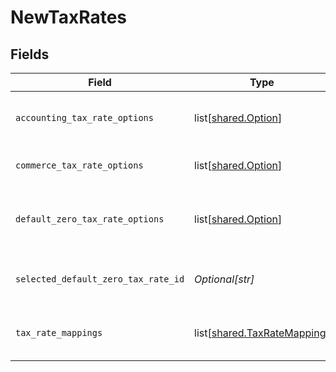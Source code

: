 # NewTaxRates


## Fields

| Field                                                                    | Type                                                                     | Required                                                                 | Description                                                              |
| ------------------------------------------------------------------------ | ------------------------------------------------------------------------ | ------------------------------------------------------------------------ | ------------------------------------------------------------------------ |
| `accounting_tax_rate_options`                                            | list[[shared.Option](undefined/models/shared/option.md)]                 | :heavy_minus_sign:                                                       | Array of accounting tax rate options.                                    |
| `commerce_tax_rate_options`                                              | list[[shared.Option](undefined/models/shared/option.md)]                 | :heavy_minus_sign:                                                       | Array of tax component options.                                          |
| `default_zero_tax_rate_options`                                          | list[[shared.Option](undefined/models/shared/option.md)]                 | :heavy_minus_sign:                                                       | Default zero tax rate selected for sync.                                 |
| `selected_default_zero_tax_rate_id`                                      | *Optional[str]*                                                          | :heavy_minus_sign:                                                       | Default tax rate selected for sync.                                      |
| `tax_rate_mappings`                                                      | list[[shared.TaxRateMapping](undefined/models/shared/taxratemapping.md)] | :heavy_minus_sign:                                                       | Array of tax component to rate mapppings.                                |